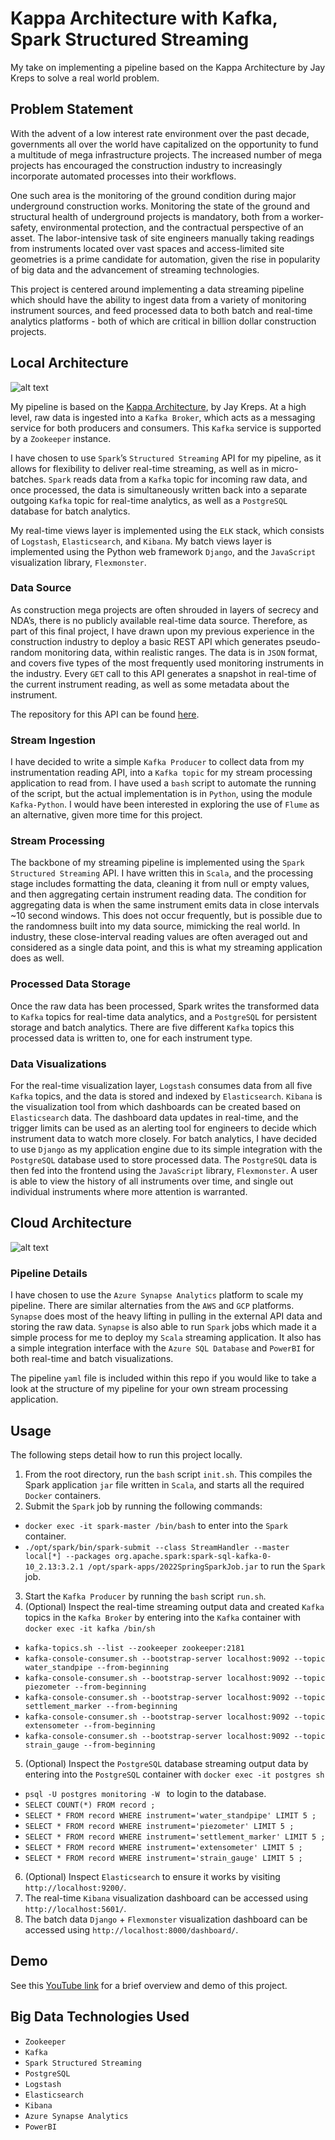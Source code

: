 # Kappa Architecture with Kafka, Spark Structured Streaming
My take on implementing a pipeline based on the Kappa Architecture by Jay Kreps to solve a real world problem.

## Problem Statement
With the advent of a low interest rate environment over the past decade, governments all over the world have capitalized on the opportunity to fund a multitude of mega infrastructure projects. The increased number of mega projects has encouraged the construction industry to increasingly incorporate automated processes into their workflows. 

One such area is the monitoring of the ground condition during major underground construction works. Monitoring the state of the ground and structural health of underground projects is mandatory, both from a worker-safety, environmental protection, and the contractual perspective of an asset. The labor-intensive task of site engineers manually taking readings from instruments located over vast spaces and access-limited site geometries is a prime candidate for automation, given the rise in popularity of big data and the advancement of streaming technologies.

This project is centered around implementing a data streaming pipeline which should have the ability to ingest data from a variety of monitoring instrument sources, and feed processed data to both batch and real-time analytics platforms - both of which are critical in billion dollar construction projects.

## Local Architecture
![alt text](assets/KappaArchitecture.png)

My pipeline is based on the [Kappa Architecture](https://hazelcast.com/glossary/kappa-architecture/), by Jay Kreps. At a high level, raw data is ingested into a `Kafka Broker`, which acts as a messaging service for both producers and consumers. This `Kafka` service is supported by a `Zookeeper` instance.

I have chosen to use `Spark`’s `Structured Streaming` API for my pipeline, as it allows for flexibility to deliver real-time streaming, as well as in micro-batches. `Spark` reads data from a `Kafka` topic for incoming raw data, and once processed, the data is simultaneously written back into a separate outgoing `Kafka` topic for real-time analytics, as well as a `PostgreSQL` database for batch analytics.

My real-time views layer is implemented using the `ELK` stack, which consists of `Logstash`, `Elasticsearch`, and `Kibana`. My batch views layer is implemented using the Python web framework `Django`, and the `JavaScript` visualization library, `Flexmonster`.

### Data Source
As construction mega projects are often shrouded in layers of secrecy and NDA’s, there is no publicly available real-time data source. Therefore, as part of this final project, I have drawn upon my previous experience in the construction industry to deploy a basic REST API which generates pseudo-random monitoring data, within realistic ranges. The data is in `JSON` format, and covers five types of the most frequently used monitoring instruments in the industry. Every `GET` call to this API generates a snapshot in real-time of the current instrument reading, as well as some metadata about the instrument. 

The repository for this API can be found [here](https://github.com/gz101/geotech-parameters-api).

### Stream Ingestion
I have decided to write a simple `Kafka Producer` to collect data from my instrumentation reading API, into a `Kafka topic` for my stream processing application to read from. I have used a `bash` script to automate the running of the script, but the actual implementation is in `Python`, using the module `Kafka-Python`. I would have been interested in exploring the use of `Flume` as an alternative, given more time for this project.

### Stream Processing
The backbone of my streaming pipeline is implemented using the `Spark Structured Streaming` API. I have written this in `Scala`, and the processing stage includes formatting the data, cleaning it from null or empty values, and then aggregating certain instrument reading data. The condition for aggregating data is when the same instrument emits data in close intervals ~10 second windows. This does not occur frequently, but is possible due to the randomness built into my data source, mimicking the real world. In industry, these close-interval reading values are often averaged out and considered as a single data point, and this is what my streaming application does as well.

### Processed Data Storage
Once the raw data has been processed, Spark writes the transformed data to `Kafka` topics for real-time data analytics, and a `PostgreSQL` for persistent storage and batch analytics. There are five different `Kafka` topics this processed data is written to, one for each instrument type.

### Data Visualizations
For the real-time visualization layer, `Logstash` consumes data from all five `Kafka` topics, and the data is stored and indexed by `Elasticsearch`. `Kibana` is the visualization tool from which dashboards can be created based on `Elasticsearch` data. The dashboard data updates in real-time, and the trigger limits can be used as an alerting tool for engineers to decide which instrument data to watch more closely. For batch analytics, I have decided to use `Django` as my application engine due to its simple integration with the `PostgreSQL` database used to store processed data. The `PostgreSQL` data is then fed into the frontend using the `JavaScript` library, `Flexmonster`. A user is able to view the history of all instruments over time, and single out individual instruments where more attention is warranted.

## Cloud Architecture
![alt text](assets/AzureArchitecture.png)

### Pipeline Details
I have chosen to use the `Azure Synapse Analytics` platform to scale my pipeline. There are similar alternaties from the `AWS` and `GCP` platforms. `Synapse` does most of the heavy lifting in pulling in the external API data and storing the raw data. `Synapse` is also able to run `Spark` jobs which made it a simple process for me to deploy my `Scala` streaming application. It also has a simple integration interface with the `Azure SQL Database` and `PowerBI` for both real-time and batch visualizations.

The pipeline `yaml` file is included within this repo if you would like to take a look at the structure of my pipeline for your own stream processing application.

## Usage
The following steps detail how to run this project locally.
1. From the root directory, run the `bash` script `init.sh`. This compiles the Spark application `jar` file written in `Scala`, and starts all the required `Docker` containers.
2. Submit the `Spark` job by running the following commands:
  - `docker exec -it spark-master /bin/bash` to enter into the `Spark` container.
  - `./opt/spark/bin/spark-submit --class StreamHandler --master local[*] --packages org.apache.spark:spark-sql-kafka-0-10_2.13:3.2.1 /opt/spark-apps/2022SpringSparkJob.jar` to run the `Spark` job.
3. Start the `Kafka Producer` by running the `bash` script `run.sh`.
4. (Optional) Inspect the real-time streaming output data and created `Kafka` topics in the `Kafka Broker` by entering into the `Kafka` container with `docker exec -it kafka /bin/sh`
  - `kafka-topics.sh --list --zookeeper zookeeper:2181`
  - `kafka-console-consumer.sh --bootstrap-server localhost:9092 --topic water_standpipe --from-beginning`
  - `kafka-console-consumer.sh --bootstrap-server localhost:9092 --topic piezometer --from-beginning`
  - `kafka-console-consumer.sh --bootstrap-server localhost:9092 --topic settlement_marker --from-beginning`
  - `kafka-console-consumer.sh --bootstrap-server localhost:9092 --topic extensometer --from-beginning`
  - `kafka-console-consumer.sh --bootstrap-server localhost:9092 --topic strain_gauge --from-beginning`
5. (Optional) Inspect the `PostgreSQL` database streaming output data by entering into the `PostgreSQL` container with `docker exec -it postgres sh`
  - `psql -U postgres monitoring -W ` to login to the database.
  - `SELECT COUNT(*) FROM record ;`
  - `SELECT * FROM record WHERE instrument='water_standpipe' LIMIT 5 ;`
  - `SELECT * FROM record WHERE instrument='piezometer' LIMIT 5 ;`
  - `SELECT * FROM record WHERE instrument='settlement_marker' LIMIT 5 ;`
  - `SELECT * FROM record WHERE instrument='extensometer' LIMIT 5 ;`
  - `SELECT * FROM record WHERE instrument='strain_gauge' LIMIT 5 ;`
6. (Optional) Inspect `Elasticsearch` to ensure it works by visiting `http://localhost:9200/`.
7. The real-time `Kibana` visualization dashboard can be accessed using `http://localhost:5601/`.
8. The batch data `Django` + `Flexmonster` visualization dashboard can be accessed using `http://localhost:8000/dashboard/`.

## Demo
See this [YouTube link](https://youtu.be/lglQ5YC6C9s) for a brief overview and demo of this project.

## Big Data Technologies Used
- `Zookeeper`
- `Kafka`
- `Spark Structured Streaming`
- `PostgreSQL`
- `Logstash`
- `Elasticsearch`
- `Kibana`
- `Azure Synapse Analytics`
- `PowerBI`
